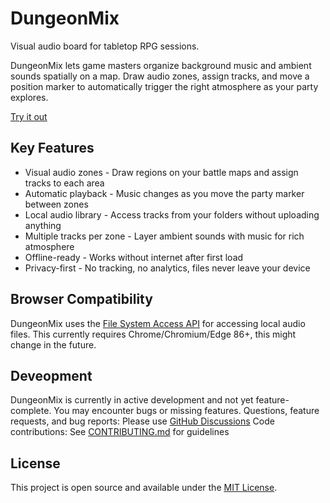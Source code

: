 # DungeonMix

Visual audio board for tabletop RPG sessions.

DungeonMix lets game masters organize background music and ambient sounds spatially on a map. Draw audio zones, assign tracks, and move a position marker to automatically trigger the right atmosphere as your party explores.

[Try it out](https://mezriss.github.io/dungeonmix/)

## Key Features

- Visual audio zones - Draw regions on your battle maps and assign tracks to each area
- Automatic playback - Music changes as you move the party marker between zones
- Local audio library - Access tracks from your folders without uploading anything
- Multiple tracks per zone - Layer ambient sounds with music for rich atmosphere
- Offline-ready - Works without internet after first load
- Privacy-first - No tracking, no analytics, files never leave your device

## Browser Compatibility

DungeonMix uses the [File System Access API](https://developer.mozilla.org/en-US/docs/Web/API/File_System_Access_API) for accessing local audio files. This currently requires Chrome/Chromium/Edge 86+, this might change in the future.

## Deveopment

DungeonMix is currently in active development and not yet feature-complete. You may encounter bugs or missing features.
Questions, feature requests, and bug reports: Please use [GitHub Discussions](https://github.com/Mezriss/dungeonmix/discussions)
Code contributions: See [CONTRIBUTING.md](./CONTRIBUTING.md) for guidelines

## License

This project is open source and available under the [MIT License](./LICENSE).
